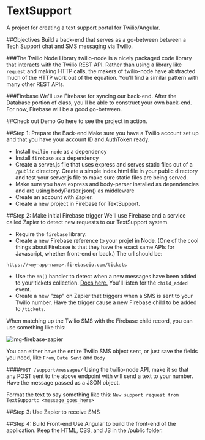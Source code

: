 TextSupport
===========

A project for creating a text support portal for Twilio/Angular.

##Objectives
Build a back-end that serves as a go-between between a Tech Support chat and SMS messaging via Twilio.

###The Twilio Node Library
twilio-node is a nicely packaged code library that interacts with the Twilio REST API. Rather than using a library like `request` and making HTTP calls, the makers of twilio-node have abstracted much of the HTTP work out of the equation. You'll find a similar pattern with many other REST APIs.

###Firebase
We'll use Firebase for syncing our back-end. After the Database portion of class, you'll be able to construct your own back-end. For now, Firebase will be a good go-between.

##Check out Demo
Go here to see the project in action.

##Step 1: Prepare the Back-end
Make sure you have a Twilio account set up and that you have your account ID and AuthToken ready.

* Install `twilio-node` as a dependency 
* Install `firebase` as a dependency
* Create a server.js file that uses express and serves static files out of a `/public` directory. Create a simple index.html file in your public directory and test your server.js file to make sure static files are being served.
* Make sure you have express and body-parser installed as dependencies and are using bodyParser.json() as middleware
* Create an account with Zapier.
* Create a new project in Firebase for TextSupport.

##Step 2: Make initial Firebase trigger
We'll use Firebase and a service called Zapier to detect new requests to our TextSupport system. 
* Require the `firebase` library. 
* Create a new Firebase reference to your projet in Node. (One of the cool things about Firebase is that they have the exact same APIs for Javascript, whether front-end or back.) The url should be:

```
https://<my-app-name>.firebaseio.com/tickets
```

* Use the `on()` handler to detect when a new messages have been added to your tickets collection. [Docs here.](https://www.firebase.com/docs/web/api/query/on.html) You'll listen for the `child_added` event. 
* Create a new "zap" on Zapier that triggers when a SMS is sent to your Twilio number. Have the trigger cause a new Firebase child to be added to `/tickets`.

When matching up the Twilio SMS with the Firebase child record, you can use something like this:

![img-firebase-zapier](http://cl.ly/image/1q3k311E0C1Q/Screen%20Shot%202014-10-13%20at%209.32.59%20AM.png)

You can either have the entire Twilio SMS object sent, or just save the fields you need, like `From`, `Date Sent` and `Body`

####`POST /support/messages/`
Using the twilio-node API, make it so that any POST sent to the above endpoint with will send a text to your number. Have the message passed as a JSON object.

Format the text to say something like this:
`New support request from TextSupport: <message_goes_here>`

##Step 3: Use Zapier to receive SMS  

##Step 4: Build Front-end
Use Angular to build the front-end of the application. Keep the HTML, CSS, and JS in the /public folder.
